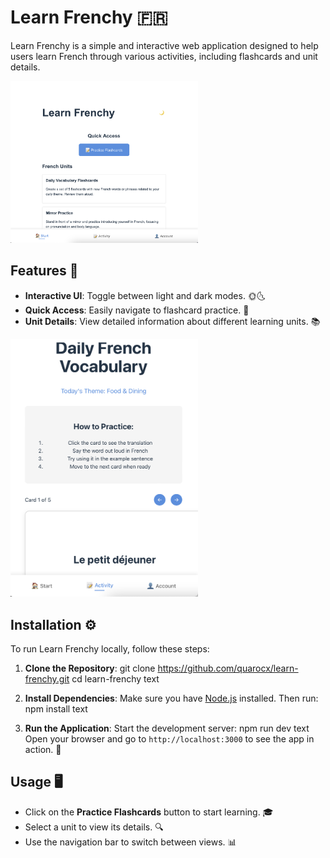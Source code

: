 # Learn Frenchy 🇫🇷

Learn Frenchy is a simple and interactive web application designed to help users learn French through various activities, including flashcards and unit details. 

<img src="frenchy-startpage.png" alt="start page with overview of lectures" width="300">



## Features 🌟

- **Interactive UI**: Toggle between light and dark modes. 🌞🌜
- **Quick Access**: Easily navigate to flashcard practice. 📝
- **Unit Details**: View detailed information about different learning units. 📚

<img src="frenchy-daily-french-voc-list.png" alt="start page with overview of lectures" width="300">



## Installation ⚙️

To run Learn Frenchy locally, follow these steps:

1. **Clone the Repository**:
git clone https://github.com/quarocx/learn-frenchy.git
cd learn-frenchy
text

2. **Install Dependencies**:
Make sure you have [Node.js](https://nodejs.org/) installed. Then run:
npm install
text

3. **Run the Application**:
Start the development server:
npm run dev
text
Open your browser and go to `http://localhost:3000` to see the app in action. 🚀

## Usage 🖥️

- Click on the **Practice Flashcards** button to start learning. 🎓
- Select a unit to view its details. 🔍
- Use the navigation bar to switch between views. 📊
